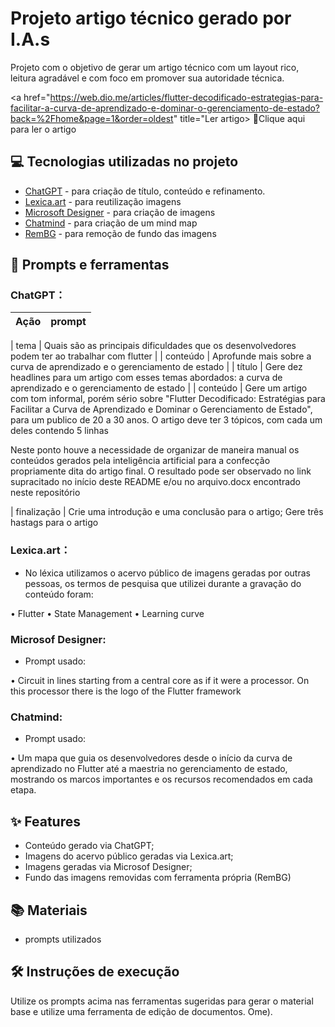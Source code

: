 # Projeto artigo técnico gerado por I.A.s
Projeto com o objetivo de gerar um artigo técnico com um layout rico, leitura agradável e com foco em promover sua autoridade técnica.

<a href="https://web.dio.me/articles/flutter-decodificado-estrategias-para-facilitar-a-curva-de-aprendizado-e-dominar-o-gerenciamento-de-estado?back=%2Fhome&page=1&order=oldest" title="Ler artigo> 📕Clique aqui para ler o artigo</a>

## 💻 Tecnologias utilizadas no projeto

- [ChatGPT](https://chat.openai.com/) - para criação de título, conteúdo e refinamento.
- [Lexica.art](https://lexica.art/) - para reutilização imagens
- [Microsoft Designer](https://designer.microsoft.com/) - para criação de imagens
- [Chatmind](https://chatmind.tech/) - para criação de um mind map
- [RemBG](https://www.mediafire.com/file/g3hl1knnohvhi16/RemBG.rar/file) - para remoção de fundo das imagens


## 📄 Prompts e ferramentas

### ChatGPT：

|   Ação   | prompt                                                                                                                                                                                                                                                                         |
| :------: | ------------------------------------------------------------------------------------------------------------------------------------------------------------------------------------------------------------------------------------------------------------------------------ |

|    tema    | Quais são as principais dificuldades que os desenvolvedores podem ter ao trabalhar com flutter |
|  conteúdo  | Aprofunde mais sobre a curva de aprendizado e o gerenciamento de estado |
|   título   | Gere dez headlines para um artigo com esses temas abordados: a curva de aprendizado e o gerenciamento de estado |
|  conteúdo  | Gere um artigo com tom informal, porém sério sobre "Flutter Decodificado: Estratégias para Facilitar a Curva de Aprendizado e Dominar o Gerenciamento de Estado", para um publico de 20 a 30 anos. O artigo deve ter 3 tópicos, com cada um deles contendo 5 linhas

Neste ponto houve a necessidade de organizar de maneira manual os conteúdos gerados pela inteligência artificial para a confecção propriamente dita do artigo final. O resultado pode ser observado no link supracitado no início deste README e/ou no arquivo.docx encontrado neste repositório

| finalização | Crie uma introdução e uma conclusão para o artigo; Gere três hastags para o artigo


### Lexica.art：

- No léxica utilizamos o acervo público de imagens geradas por outras pessoas, os termos de pesquisa que utilizei durante a gravação do conteúdo foram:

• Flutter
• State Management
• Learning curve

### Microsof Designer:

- Prompt usado:

• Circuit in lines starting from a central core as if it were a processor. On this processor there is the logo of the Flutter framework

### Chatmind:

- Prompt usado:

• Um mapa que guia os desenvolvedores desde o início da curva de aprendizado no Flutter até a maestria no gerenciamento de estado, mostrando os marcos importantes e os recursos recomendados em cada etapa.


## ✨ Features

- Conteúdo gerado via ChatGPT;
- Imagens do acervo público geradas via Lexica.art;
- Imagens geradas via Microsof Designer;
- Fundo das imagens removidas com ferramenta própria (RemBG)


## 📚 Materiais

- prompts utilizados


## 🛠️ Instruções de execução

Utilize os prompts acima nas ferramentas sugeridas para gerar o material base e utilize uma ferramenta de edição de documentos. Ome).
